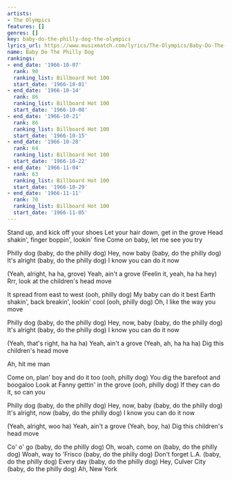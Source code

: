 ```yaml
---
artists:
- The Olympics
features: []
genres: []
key: baby-do-the-philly-dog-the-olympics
lyrics_url: https://www.musixmatch.com/lyrics/The-Olympics/Baby-Do-The-Philly-Dog
name: Baby Do The Philly Dog
rankings:
- end_date: '1966-10-07'
  rank: 90
  ranking_list: Billboard Hot 100
  start_date: '1966-10-01'
- end_date: '1966-10-14'
  rank: 86
  ranking_list: Billboard Hot 100
  start_date: '1966-10-08'
- end_date: '1966-10-21'
  rank: 86
  ranking_list: Billboard Hot 100
  start_date: '1966-10-15'
- end_date: '1966-10-28'
  rank: 64
  ranking_list: Billboard Hot 100
  start_date: '1966-10-22'
- end_date: '1966-11-04'
  rank: 63
  ranking_list: Billboard Hot 100
  start_date: '1966-10-29'
- end_date: '1966-11-11'
  rank: 70
  ranking_list: Billboard Hot 100
  start_date: '1966-11-05'
---
```

Stand up, and kick off your shoes
Let your hair down, get in the grove
Head shakin', finger boppin', lookin' fine
Come on baby, let me see you try

Philly dog (baby, do the philly dog)
Hey, now baby (baby, do the philly dog)
It's alright (baby, do the philly dog)
I know you can do it now

(Yeah, alright, ha ha, grove)
Yeah, ain't a grove
(Feelin it, yeah, ha ha hey)
Rrr, look at the children's head move

It spread from east to west (ooh, philly dog)
My baby can do it best
Earth shakin', back breakin', lookin' cool (ooh, philly dog)
Oh, I like the way you move

Philly dog (baby, do the philly dog)
Hey, now, baby (baby, do the philly dog)
It's alright (baby, do the philly dog)
I know you can do it now

(Yeah, that's right, ha ha ha)
Yeah, ain't a grove
(Yeah, ah, ha ha ha)
Dig this children's head move

Ah, hit me man

Come on, plan' boy and do it too (ooh, philly dog)
You dig the barefoot and boogaloo
Look at Fanny gettin' in the grove (ooh, philly dog)
If they can do it, so can you

Philly dog (baby, do the philly dog)
Hey, now, baby (baby, do the philly dog)
It's alright, now (baby, do the philly dog)
I know you can do it now

(Yeah, alright, woo ha)
Yeah, ain't a grove
(Yeah, boy, ha)
Dig this children's head move

Co' o' go (baby, do the philly dog)
Oh, woah, come on (baby, do the philly dog)
Woah, way to 'Frisco (baby, do the philly dog)
Don't forget L.A. (baby, do the philly dog)
Every day (baby, do the philly dog)
Hey, Culver City (baby, do the philly dog)
Ah, New York
